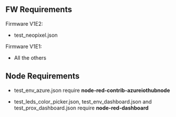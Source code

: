 ## FW Requirements

Firmware V1E2:

- test_neopixel.json

Firmware V1E1:

- All the others

## Node Requirements

- test_env_azure.json require **node-red-contrib-azureiothubnode**

- test_leds_color_picker.json, test_env_dashboard.json and test_prox_dashboard.json require **node-red-dashboard**